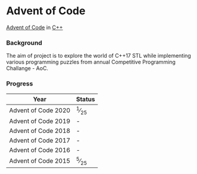 # Advent of Code
[Advent of Code](https://adventofcode.com/) in [C++](https://docs.microsoft.com/en-us/cpp/cpp/cpp-language-reference)

### Background
The aim of project is to explore the world of C++17 STL while implementing various programming puzzles from annual Competitive Programming Challange - AoC.

### Progress

| Year | Status
|:---:|:---|
|Advent of Code 2020 | <sup>1</sup>&frasl;<sub>25</sub> |
|Advent of Code 2019 | - |
|Advent of Code 2018 | - |
|Advent of Code 2017 | - |
|Advent of Code 2016 | - |
|Advent of Code 2015 | <sup>5</sup>&frasl;<sub>25</sub> |